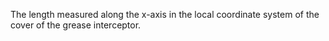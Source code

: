 ﻿The length measured along the x-axis in the local coordinate system of the cover of the grease interceptor.
